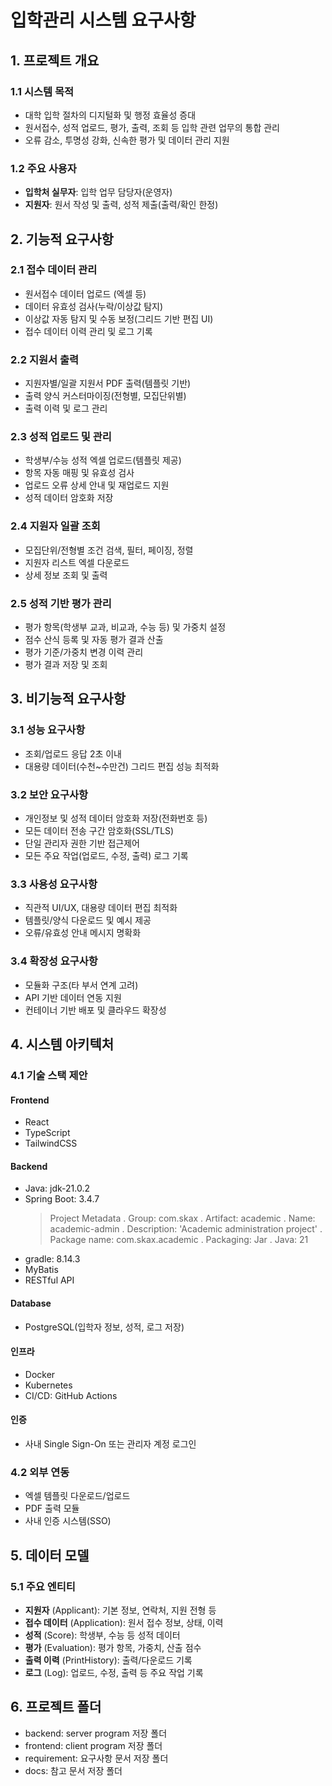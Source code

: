 # 입학관리 시스템 요구사항

## 1. 프로젝트 개요

### 1.1 시스템 목적
- 대학 입학 절차의 디지털화 및 행정 효율성 증대
- 원서접수, 성적 업로드, 평가, 출력, 조회 등 입학 관련 업무의 통합 관리
- 오류 감소, 투명성 강화, 신속한 평가 및 데이터 관리 지원

### 1.2 주요 사용자
- **입학처 실무자**: 입학 업무 담당자(운영자)
- **지원자**: 원서 작성 및 출력, 성적 제출(출력/확인 한정)

## 2. 기능적 요구사항

### 2.1 접수 데이터 관리
- 원서접수 데이터 업로드 (엑셀 등)
- 데이터 유효성 검사(누락/이상값 탐지)
- 이상값 자동 탐지 및 수동 보정(그리드 기반 편집 UI)
- 접수 데이터 이력 관리 및 로그 기록

### 2.2 지원서 출력
- 지원자별/일괄 지원서 PDF 출력(템플릿 기반)
- 출력 양식 커스터마이징(전형별, 모집단위별)
- 출력 이력 및 로그 관리

### 2.3 성적 업로드 및 관리
- 학생부/수능 성적 엑셀 업로드(템플릿 제공)
- 항목 자동 매핑 및 유효성 검사
- 업로드 오류 상세 안내 및 재업로드 지원
- 성적 데이터 암호화 저장

### 2.4 지원자 일괄 조회
- 모집단위/전형별 조건 검색, 필터, 페이징, 정렬
- 지원자 리스트 엑셀 다운로드
- 상세 정보 조회 및 출력

### 2.5 성적 기반 평가 관리
- 평가 항목(학생부 교과, 비교과, 수능 등) 및 가중치 설정
- 점수 산식 등록 및 자동 평가 결과 산출
- 평가 기준/가중치 변경 이력 관리
- 평가 결과 저장 및 조회

## 3. 비기능적 요구사항

### 3.1 성능 요구사항
- 조회/업로드 응답 2초 이내
- 대용량 데이터(수천~수만건) 그리드 편집 성능 최적화

### 3.2 보안 요구사항
- 개인정보 및 성적 데이터 암호화 저장(전화번호 등)
- 모든 데이터 전송 구간 암호화(SSL/TLS)
- 단일 관리자 권한 기반 접근제어
- 모든 주요 작업(업로드, 수정, 출력) 로그 기록

### 3.3 사용성 요구사항
- 직관적 UI/UX, 대용량 데이터 편집 최적화
- 템플릿/양식 다운로드 및 예시 제공
- 오류/유효성 안내 메시지 명확화

### 3.4 확장성 요구사항
- 모듈화 구조(타 부서 연계 고려)
- API 기반 데이터 연동 지원
- 컨테이너 기반 배포 및 클라우드 확장성

## 4. 시스템 아키텍처

### 4.1 기술 스택 제안
#### Frontend
- React
- TypeScript
- TailwindCSS

#### Backend
- Java: jdk-21.0.2
- Spring Boot: 3.4.7
  > Project Metadata
    . Group: com.skax
    . Artifact: academic
    . Name: academic-admin
    . Description: 'Academic administration project'
    . Package name: com.skax.academic
    . Packaging: Jar
    . Java: 21
- gradle: 8.14.3
- MyBatis
- RESTful API

#### Database
- PostgreSQL(입학자 정보, 성적, 로그 저장)

#### 인프라
- Docker
- Kubernetes
- CI/CD: GitHub Actions

#### 인증
- 사내 Single Sign-On 또는 관리자 계정 로그인

### 4.2 외부 연동
- 엑셀 템플릿 다운로드/업로드
- PDF 출력 모듈
- 사내 인증 시스템(SSO)

## 5. 데이터 모델

### 5.1 주요 엔티티
- **지원자** (Applicant): 기본 정보, 연락처, 지원 전형 등
- **접수 데이터** (Application): 원서 접수 정보, 상태, 이력
- **성적** (Score): 학생부, 수능 등 성적 데이터
- **평가** (Evaluation): 평가 항목, 가중치, 산출 점수
- **출력 이력** (PrintHistory): 출력/다운로드 기록
- **로그** (Log): 업로드, 수정, 출력 등 주요 작업 기록 

## 6. 프로젝트 폴더

- backend: server program 저장 폴더
- frontend: client program 저장 폴더
- requirement: 요구사항 문서 저장 폴더
- docs: 참고 문서 저장 폴더
